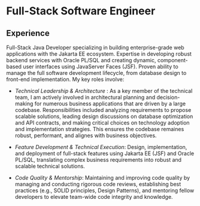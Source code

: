 # Full-Stack Software Engineer

## Experience

Full-Stack Java Developer specializing in building enterprise-grade web applications with the Jakarta EE ecosystem.
Expertise in developing robust backend services with Oracle PL/SQL and creating dynamic, component-based user interfaces using JavaServer Faces (JSF). Proven ability to manage the full software development lifecycle, from database design to front-end implementation.
My key roles involve:

- _Technical Leadership & Architecture_ : As a key member of the technical team, I am actively involved in architectural planning and decision-making for numerous business applications that are driven by a large codebase. Responsibilities included analyzing requirements to propose scalable solutions, leading design discussions on database optimization and API contracts, and making critical choices on technology adoption and implementation strategies. This ensures the codebase remaines robust, performant, and alignes with business objectives.

- _Feature Development & Technical Execution_: Design, implementation, and deployment of full-stack features using Jakarta EE (JSF) and Oracle PL/SQL, translating complex business requirements into robust and scalable technical solutions.

- _Code Quality & Mentorship_: Maintaining and improving code quality by managing and conducting rigorous code reviews, establishing best practices (e.g., SOLID principles, Design Patterns), and mentoring fellow developers to elevate team-wide code integrity and knowledge.
